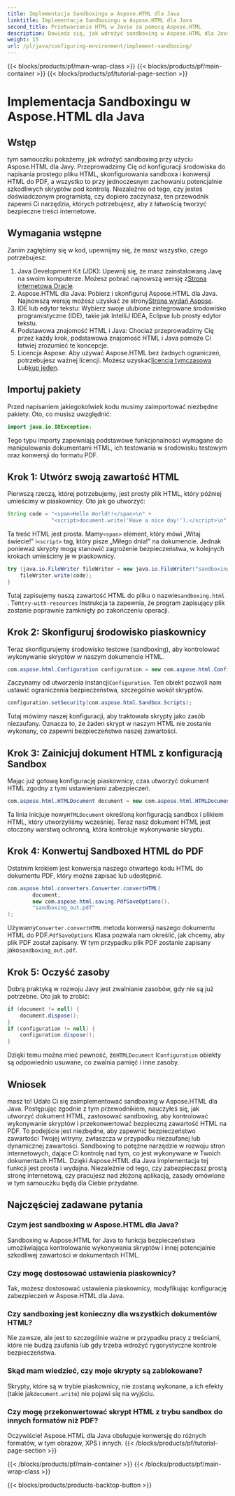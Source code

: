 ```yaml
---
title: Implementacja Sandboxingu w Aspose.HTML dla Java
linktitle: Implementacja Sandboxingu w Aspose.HTML dla Java
second_title: Przetwarzanie HTML w Javie za pomocą Aspose.HTML
description: Dowiedz się, jak wdrożyć sandboxing w Aspose.HTML dla Java, aby bezpiecznie kontrolować wykonywanie skryptów w dokumentach HTML i konwertować je do formatu PDF.
weight: 15
url: /pl/java/configuring-environment/implement-sandboxing/
---
```


{{< blocks/products/pf/main-wrap-class >}}
{{< blocks/products/pf/main-container >}}
{{< blocks/products/pf/tutorial-page-section >}}

# Implementacja Sandboxingu w Aspose.HTML dla Java

## Wstęp
tym samouczku pokażemy, jak wdrożyć sandboxing przy użyciu Aspose.HTML dla Javy. Przeprowadzimy Cię od konfiguracji środowiska do napisania prostego pliku HTML, skonfigurowania sandboxa i konwersji HTML do PDF, a wszystko to przy jednoczesnym zachowaniu potencjalnie szkodliwych skryptów pod kontrolą. Niezależnie od tego, czy jesteś doświadczonym programistą, czy dopiero zaczynasz, ten przewodnik zapewni Ci narzędzia, których potrzebujesz, aby z łatwością tworzyć bezpieczne treści internetowe.
## Wymagania wstępne
Zanim zagłębimy się w kod, upewnijmy się, że masz wszystko, czego potrzebujesz:
1.  Java Development Kit (JDK): Upewnij się, że masz zainstalowaną Javę na swoim komputerze. Możesz pobrać najnowszą wersję z[Strona internetowa Oracle](https://www.oracle.com/java/technologies/javase-downloads.html).
2.  Aspose.HTML dla Java: Pobierz i skonfiguruj Aspose.HTML dla Java. Najnowszą wersję możesz uzyskać ze strony[Strona wydań Aspose](https://releases.aspose.com/html/java/).
3. IDE lub edytor tekstu: Wybierz swoje ulubione zintegrowane środowisko programistyczne (IDE), takie jak IntelliJ IDEA, Eclipse lub prosty edytor tekstu.
4. Podstawowa znajomość HTML i Java: Chociaż przeprowadzimy Cię przez każdy krok, podstawowa znajomość HTML i Java pomoże Ci łatwiej zrozumieć te koncepcje.
5.  Licencja Aspose: Aby używać Aspose.HTML bez żadnych ograniczeń, potrzebujesz ważnej licencji. Możesz uzyskać[licencja tymczasowa](https://purchase.aspose.com/temporary-license/) Lub[kup jeden](https://purchase.aspose.com/buy).

## Importuj pakiety
Przed napisaniem jakiegokolwiek kodu musimy zaimportować niezbędne pakiety. Oto, co musisz uwzględnić:
```java
import java.io.IOException;
```
Tego typu importy zapewniają podstawowe funkcjonalności wymagane do manipulowania dokumentami HTML, ich testowania w środowisku testowym oraz konwersji do formatu PDF.

## Krok 1: Utwórz swoją zawartość HTML
Pierwszą rzeczą, której potrzebujemy, jest prosty plik HTML, który później umieścimy w piaskownicy. Oto jak go utworzyć:
```java
String code = "<span>Hello World!!</span>\n" +
              "<script>document.write('Have a nice day!');</script>\n";
```
 Ta treść HTML jest prosta. Mamy`<span>` element, który mówi „Witaj świecie!” i`<script>` tag, który pisze „Miłego dnia!” na dokumencie. Jednak ponieważ skrypty mogą stanowić zagrożenie bezpieczeństwa, w kolejnych krokach umieścimy je w piaskownicy.
```java
try (java.io.FileWriter fileWriter = new java.io.FileWriter("sandboxing.html")) {
    fileWriter.write(code);
}
```
Tutaj zapisujemy naszą zawartość HTML do pliku o nazwie`sandboxing.html` . Ten`try-with-resources` Instrukcja ta zapewnia, że program zapisujący plik zostanie poprawnie zamknięty po zakończeniu operacji.
## Krok 2: Skonfiguruj środowisko piaskownicy
Teraz skonfigurujemy środowisko testowe (sandboxing), aby kontrolować wykonywanie skryptów w naszym dokumencie HTML.
```java
com.aspose.html.Configuration configuration = new com.aspose.html.Configuration();
```
 Zaczynamy od utworzenia instancji`Configuration`. Ten obiekt pozwoli nam ustawić ograniczenia bezpieczeństwa, szczególnie wokół skryptów.
```java
configuration.setSecurity(com.aspose.html.Sandbox.Scripts);
```
Tutaj mówimy naszej konfiguracji, aby traktowała skrypty jako zasób niezaufany. Oznacza to, że żaden skrypt w naszym HTML nie zostanie wykonany, co zapewni bezpieczeństwo naszej zawartości.
## Krok 3: Zainicjuj dokument HTML z konfiguracją Sandbox
Mając już gotową konfigurację piaskownicy, czas utworzyć dokument HTML zgodny z tymi ustawieniami zabezpieczeń.
```java
com.aspose.html.HTMLDocument document = new com.aspose.html.HTMLDocument("sandboxing.html", configuration);
```
 Ta linia inicjuje nowy`HTMLDocument` określoną konfiguracją sandbox i plikiem HTML, który utworzyliśmy wcześniej. Teraz nasz dokument HTML jest otoczony warstwą ochronną, która kontroluje wykonywanie skryptu.
## Krok 4: Konwertuj Sandboxed HTML do PDF
Ostatnim krokiem jest konwersja naszego otwartego kodu HTML do dokumentu PDF, który można zapisać lub udostępnić.
```java
com.aspose.html.converters.Converter.convertHTML(
        document,
        new com.aspose.html.saving.PdfSaveOptions(),
        "sandboxing_out.pdf"
);
```
 Używamy`Converter.convertHTML` metoda konwersji naszego dokumentu HTML do PDF.`PdfSaveOptions` Klasa pozwala nam określić, jak chcemy, aby plik PDF został zapisany. W tym przypadku plik PDF zostanie zapisany jako`sandboxing_out.pdf`.
## Krok 5: Oczyść zasoby
Dobrą praktyką w rozwoju Javy jest zwalnianie zasobów, gdy nie są już potrzebne. Oto jak to zrobić:
```java
if (document != null) {
    document.dispose();
}
if (configuration != null) {
    configuration.dispose();
}
```
 Dzięki temu można mieć pewność, że`HTMLDocument` I`Configuration` obiekty są odpowiednio usuwane, co zwalnia pamięć i inne zasoby.

## Wniosek
masz to! Udało Ci się zaimplementować sandboxing w Aspose.HTML dla Java. Postępując zgodnie z tym przewodnikiem, nauczyłeś się, jak utworzyć dokument HTML, zastosować sandboxing, aby kontrolować wykonywanie skryptów i przekonwertować bezpieczną zawartość HTML na PDF. To podejście jest niezbędne, aby zapewnić bezpieczeństwo zawartości Twojej witryny, zwłaszcza w przypadku niezaufanej lub dynamicznej zawartości.
Sandboxing to potężne narzędzie w rozwoju stron internetowych, dające Ci kontrolę nad tym, co jest wykonywane w Twoich dokumentach HTML. Dzięki Aspose.HTML dla Java implementacja tej funkcji jest prosta i wydajna. Niezależnie od tego, czy zabezpieczasz prostą stronę internetową, czy pracujesz nad złożoną aplikacją, zasady omówione w tym samouczku będą dla Ciebie przydatne.
## Najczęściej zadawane pytania
### Czym jest sandboxing w Aspose.HTML dla Java?
Sandboxing w Aspose.HTML for Java to funkcja bezpieczeństwa umożliwiająca kontrolowanie wykonywania skryptów i innej potencjalnie szkodliwej zawartości w dokumentach HTML.
### Czy mogę dostosować ustawienia piaskownicy?
Tak, możesz dostosować ustawienia piaskownicy, modyfikując konfigurację zabezpieczeń w Aspose.HTML dla Java.
### Czy sandboxing jest konieczny dla wszystkich dokumentów HTML?
Nie zawsze, ale jest to szczególnie ważne w przypadku pracy z treściami, które nie budzą zaufania lub gdy trzeba wdrożyć rygorystyczne kontrole bezpieczeństwa.
### Skąd mam wiedzieć, czy moje skrypty są zablokowane?
 Skrypty, które są w trybie piaskownicy, nie zostaną wykonane, a ich efekty (takie jak`document.write`) nie pojawi się na wyjściu.
### Czy mogę przekonwertować skrypt HTML z trybu sandbox do innych formatów niż PDF?
Oczywiście! Aspose.HTML dla Java obsługuje konwersję do różnych formatów, w tym obrazów, XPS i innych.
{{< /blocks/products/pf/tutorial-page-section >}}

{{< /blocks/products/pf/main-container >}}
{{< /blocks/products/pf/main-wrap-class >}}

{{< blocks/products/products-backtop-button >}}
